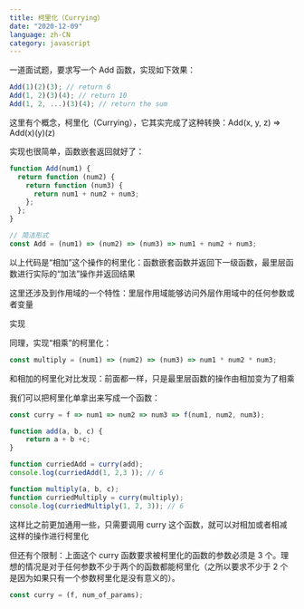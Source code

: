 ```yaml
---
title: 柯里化（Currying）
date: "2020-12-09"
language: zh-CN
category: javascript
---
```


一道面试题，要求写一个 Add 函数，实现如下效果：

```javascript
Add(1)(2)(3); // return 6
Add(1, 2)(3)(4); // return 10
Add(1, 2, ...)(3)(4); // return the sum
```

这里有个概念，柯里化（Currying），它其实完成了这种转换：Add(x, y, z) => Add(x)(y)(z)

实现也很简单，函数嵌套返回就好了：

```javascript
function Add(num1) {
  return function (num2) {
    return function (num3) {
      return num1 + num2 + num3;
    };
  };
}

// 简洁形式
const Add = (num1) => (num2) => (num3) => num1 + num2 + num3;
```

以上代码是“相加”这个操作的柯里化：函数嵌套函数并返回下一级函数，最里层函数进行实际的“加法”操作并返回结果

这里还涉及到作用域的一个特性：里层作用域能够访问外层作用域中的任何参数或者变量

实现

同理，实现“相乘”的柯里化：

```javascript
const multiply = (num1) => (num2) => (num3) => num1 * num2 * num3;
```

和相加的柯里化对比发现：前面都一样，只是最里层函数的操作由相加变为了相乘

我们可以把柯里化单拿出来写成一个函数：

```javascript
const curry = f => num1 => num2 => num3 => f(num1, num2, num3);

function add(a, b, c) {
    return a + b +c;
}

function curriedAdd = curry(add);
console.log(curriedAdd(1, 2,3 )); // 6

function multiply(a, b, c);
function curriedMultiply = curry(multiply);
console.log(curriedMultiply(1, 2, 3)); // 6
```

这样比之前更加通用一些，只需要调用 curry 这个函数，就可以对相加或者相减这样的操作进行柯里化

但还有个限制：上面这个 curry 函数要求被柯里化的函数的参数必须是 3 个。理想的情况是对于任何参数不少于两个的函数都能柯里化（之所以要求不少于 2 个是因为如果只有一个参数柯里化是没有意义的）。

```javascript
const curry = (f, num_of_params);
```
